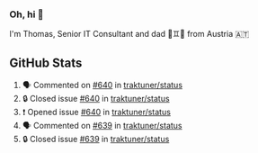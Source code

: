 ### Oh, hi 👋

I'm Thomas, Senior IT Consultant and dad 👶♊️👶 from Austria 🇦🇹

<!--
**traktuner/traktuner** is a ✨ _special_ ✨ repository because its `README.md` (this file) appears on your GitHub profile.

Here are some ideas to get you started:

- 🔭 I’m currently working on ...
- 🌱 I’m currently learning ...
- 👯 I’m looking to collaborate on ...
- 🤔 I’m looking for help with ...
- 💬 Ask me about ...
- 📫 How to reach me: ...
- 😄 Pronouns: ...
- ⚡ Fun fact: ...
-->

</div>

## GitHub Stats
<!--START_SECTION:activity-->
1. 🗣 Commented on [#640](https://github.com/traktuner/status/issues/640#issuecomment-3353985862) in [traktuner/status](https://github.com/traktuner/status)
2. 🔒 Closed issue [#640](https://github.com/traktuner/status/issues/640) in [traktuner/status](https://github.com/traktuner/status)
3. ❗ Opened issue [#640](https://github.com/traktuner/status/issues/640) in [traktuner/status](https://github.com/traktuner/status)
4. 🗣 Commented on [#639](https://github.com/traktuner/status/issues/639#issuecomment-3353823471) in [traktuner/status](https://github.com/traktuner/status)
5. 🔒 Closed issue [#639](https://github.com/traktuner/status/issues/639) in [traktuner/status](https://github.com/traktuner/status)
<!--END_SECTION:activity-->
